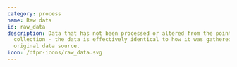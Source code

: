```yaml
---
category: process
name: Raw data
id: raw_data
description: Data that has not been processed or altered from the point of
  collection - the data is effectively identical to how it was gathered from the
  original data source. 
icon: /dtpr-icons/raw_data.svg
---
```

